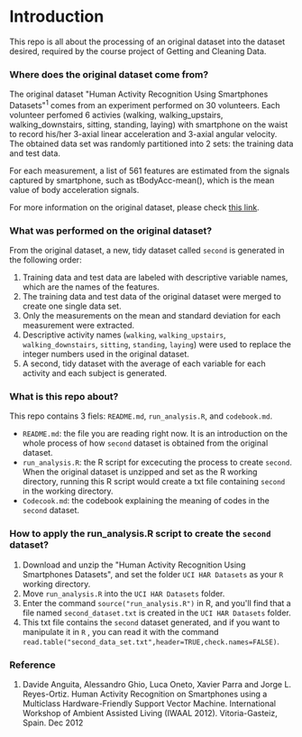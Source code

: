 Introduction
=============
This repo is all about the processing of an original dataset into the dataset desired, required by the course project of Getting and Cleaning Data.


### Where does the original dataset come from?

The original dataset "Human Activity Recognition Using Smartphones Datasets"<sup>1</sup> comes from an experiment performed on 30 volunteers. Each volunteer perfomed 6 activies (walking, walking_upstairs, walking_downstairs, sitting, standing, laying) with smartphone on the waist to record his/her 3-axial linear acceleration and 3-axial angular velocity. The obtained data set was randomly partitioned into 2 sets: the training data and test data.

For each measurement, a list of 561 features are estimated from the signals captured by smartphone, such as tBodyAcc-mean(), which is the mean value of body acceleration signals.

For more information on the original dataset, please check [this link](http://archive.ics.uci.edu/ml/datasets/Human+Activity+Recognition+Using+Smartphones#).


### What was performed on the original dataset?

From the original dataset, a new, tidy dataset called `second` is generated in the following order:
 1. Training data and test data are labeled with descriptive variable names, which are the names of the features.
 2. The training data and test data of the original dataset were merged to create one single data set.
 3. Only the measurements on the mean and standard deviation for each measurement were extracted.
 4. Descriptive activity names (`walking`, `walking_upstairs`, `walking_downstairs`, `sitting`, `standing`, `laying`) were used to replace the integer numbers used in the original dataset.
 5. A second, tidy dataset with the average of each variable for each activity and each subject is generated.  

 
### What is this repo about?

This repo contains 3 fiels: `README.md`, `run_analysis.R`, and `codebook.md`. 
  * `README.md`: the file you are reading right now. It is an introduction on the whole process of how `second` dataset is obtained from the original dataset.  
  * `run_analysis.R`: the R script for excecuting the process to create `second`. When the original dataset is unzipped and set as the R working directory, running this R script would create a txt file containing `second` in the working directory.
  * `Codecook.md`: the codebook explaining the meaning of codes in the `second` dataset.


### How to apply the run_analysis.R script to create the `second` dataset? 
 1. Download and unzip the "Human Activity Recognition Using Smartphones Datasets", and set the folder `UCI HAR Datasets` as your `R` working directory.
 2. Move `run_analysis.R` into the `UCI HAR Datasets` folder.
 3. Enter the command `source("run_analysis.R")` in R, and you'll find that a file named `second_dataset.txt` is created in the `UCI HAR Datasets` folder. 
 4. This txt file contains the `second` dataset generated, and if you want to manipulate it in `R` , you can read it with the command `read.table("second_data_set.txt",header=TRUE,check.names=FALSE)`.   

  
### Reference

 1. Davide Anguita, Alessandro Ghio, Luca Oneto, Xavier Parra and Jorge L. Reyes-Ortiz. Human Activity Recognition on Smartphones using a Multiclass Hardware-Friendly Support Vector Machine. International Workshop of Ambient Assisted Living (IWAAL 2012). Vitoria-Gasteiz, Spain. Dec 2012




